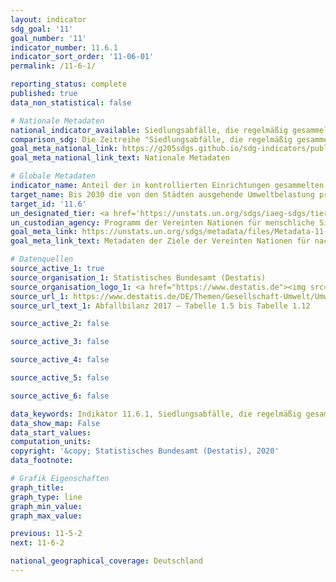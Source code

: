 ```yaml
---
layout: indicator
sdg_goal: '11'
goal_number: '11'
indicator_number: 11.6.1
indicator_sort_order: '11-06-01'
permalink: /11-6-1/

reporting_status: complete
published: true
data_non_statistical: false

# Nationale Metadaten
national_indicator_available: Siedlungsabfälle, die regelmäßig gesammelt und behandelt werden <br> Erzeugte Siedlungsabfälle
comparison_sdg: Die Zeitreihe "Siedlungsabfälle, die regelmäßig gesammelt und behandelt werden" entspricht den globalen Metadaten. Die Zeitreihe "Erzeugte Siedlungsabfälle" bietet zusätzliche Informationen.
goal_meta_national_link: https://g205sdgs.github.io/sdg-indicators/public/MetaDe/11.6.1.pdf
goal_meta_national_link_text: Nationale Metadaten

# Globale Metadaten
indicator_name: Anteil der in kontrollierten Einrichtungen gesammelten und behandelten festen Siedlungsabfälle an den gesamten Siedlungsabfällen, nach Städten
target_name: Bis 2030 die von den Städten ausgehende Umweltbelastung pro Kopf senken, unter anderem mit besonderer Aufmerksamkeit auf der Luftqualität und der kommunalen und sonstigen Abfallbehandlung
target_id: '11.6'
un_designated_tier: <a href='https://unstats.un.org/sdgs/iaeg-sdgs/tier-classification/' title='Klicken Sie hier um weitere Informationen zur UN-Tier-Klassifikation zu erhalten.'>Tier II</a>
un_custodian_agency: Programm der Vereinten Nationen für menschliche Siedlungen (UN-HABITAT)<br>Statistische Division der UN (UNSD)
goal_meta_link: https://unstats.un.org/sdgs/metadata/files/Metadata-11-06-01.pdf
goal_meta_link_text: Metadaten der Ziele der Vereinten Nationen für nachhaltige Entwicklung

# Datenquellen
source_active_1: true
source_organisation_1: Statistisches Bundesamt (Destatis)
source_organisation_logo_1: <a href="https://www.destatis.de"><img src="https://g205sdgs.github.io/sdg-indicators/public/OrgImgDe/destatis.png" alt="Logo destatis" style="height:60px; width:148px"/></a>
source_url_1: https://www.destatis.de/DE/Themen/Gesellschaft-Umwelt/Umwelt/Abfallwirtschaft/Publikationen/Downloads-Abfallwirtschaft/abfallbilanz-pdf-5321001.pdf
source_url_text_1: Abfallbilanz 2017 – Tabelle 1.5 bis Tabelle 1.12

source_active_2: false

source_active_3: false

source_active_4: false

source_active_5: false

source_active_6: false

data_keywords: Indikator 11.6.1, Siedlungsabfälle, die regelmäßig gesammelt und behandelt werden, Erzeugte Siedlungsabfälle, Programm der Vereinten Nationen für menschliche Siedlungen (UN-Habitat), Statistischen Division der VN (UNSD)
data_show_map: False
data_start_values: 
computation_units: 
copyright: '&copy; Statistisches Bundesamt (Destatis), 2020'
data_footnote: 

# Grafik Eigenschaften
graph_title: 
graph_type: line
graph_min_value: 
graph_max_value: 

previous: 11-5-2
next: 11-6-2

national_geographical_coverage: Deutschland
---
```


